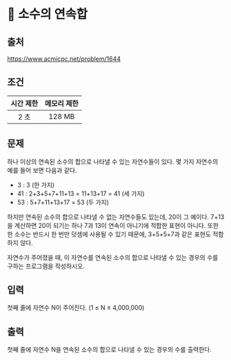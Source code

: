 # 📄 소수의 연속합

## 출처
https://www.acmicpc.net/problem/1644

## 조건
|시간 제한|	메모리 제한|
|:----:|:------:|
|2 초|	128 MB|

## 문제
하나 이상의 연속된 소수의 합으로 나타낼 수 있는 자연수들이 있다. 몇 가지 자연수의 예를 들어 보면 다음과 같다.

* 3 : 3 (한 가지)
* 41 : 2+3+5+7+11+13 = 11+13+17 = 41 (세 가지)
* 53 : 5+7+11+13+17 = 53 (두 가지)

하지만 연속된 소수의 합으로 나타낼 수 없는 자연수들도 있는데, 20이 그 예이다. 7+13을 계산하면 20이 되기는 하나 7과 13이 연속이 아니기에 적합한 표현이 아니다. 또한 한 소수는 반드시 한 번만 덧셈에 사용될 수 있기 때문에, 3+5+5+7과 같은 표현도 적합하지 않다.

자연수가 주어졌을 때, 이 자연수를 연속된 소수의 합으로 나타낼 수 있는 경우의 수를 구하는 프로그램을 작성하시오.

## 입력
첫째 줄에 자연수 N이 주어진다. (1 ≤ N ≤ 4,000,000)

## 출력
첫째 줄에 자연수 N을 연속된 소수의 합으로 나타낼 수 있는 경우의 수를 출력한다.
